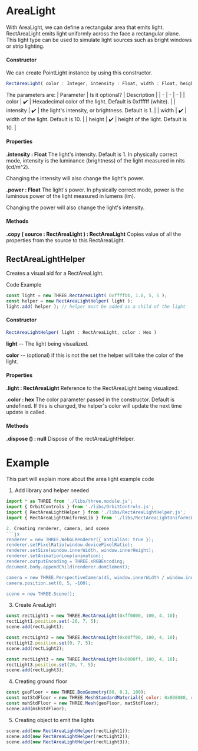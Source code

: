 # AreaLight
With AreaLight, we can define a rectangular area that emits light. RectAreaLight emits light uniformly across the face a rectangular plane. This light type can be used to simulate light sources such as bright windows or strip lighting.

#### Constructor
We can create PointLight instance by using this constructor.
```js
RectAreaLight( color : Integer, intensity : Float, width : Float, height : Float )
```

The parameters are:
| Parameter | Is it optional? | Description |
| - | - | - |
| color | ✔️ | Hexadecimal color of the light. Default is 0xffffff (white). |
| intensity | ✔️ | the light's intensity, or brightness. Default is 1. |
| width | ✔️ | width of the light. Default is 10. |
| height | ✔️ | height of the light. Default is 10. |


#### Properties
**.intensity : Float**
The light's intensity. Default is 1.
In physically correct mode, intensity is the luminance (brightness) of the light measured in nits (cd/m^2).

Changing the intensity will also change the light's power.

**.power : Float**
The light's power.
In physically correct mode, power is the luminous power of the light measured in lumens (lm).

Changing the power will also change the light's intensity.

#### Methods
**.copy ( source : RectAreaLight ) : RectAreaLight**
Copies value of all the properties from the source to this RectAreaLight.


## RectAreaLightHelper
Creates a visual aid for a RectAreaLight.

Code Example
```js
const light = new THREE.RectAreaLight( 0xffffbb, 1.0, 5, 5 );
const helper = new RectAreaLightHelper( light );
light.add( helper ); // helper must be added as a child of the light
```

#### Constructor
```js
RectAreaLightHelper( light : RectAreaLight, color : Hex )
```

**light** -- The light being visualized.

**color** -- (optional) if this is not the set the helper will take the color of the light.

#### Properties

**.light : RectAreaLight**
Reference to the RectAreaLight being visualized.

**.color : hex**
The color parameter passed in the constructor. Default is undefined. If this is changed, the helper's color will update the next time update is called.

#### Methods
**.dispose () : null**
Dispose of the rectAreaLightHelper.

# Example
This part will explain more about the area light example code

1. Add library and helper needed
```js
import * as THREE from './libs/three.module.js';
import { OrbitControls } from './libs/OrbitControls.js';
import { RectAreaLightHelper } from './libs/RectAreaLightHelper.js';
import { RectAreaLightUniformsLib } from './libs/RectAreaLightUniformsLib.js';

2. Creating renderer, camera, and scene
```js
renderer = new THREE.WebGLRenderer({ antialias: true });
renderer.setPixelRatio(window.devicePixelRatio);
renderer.setSize(window.innerWidth, window.innerHeight);
renderer.setAnimationLoop(animation);
renderer.outputEncoding = THREE.sRGBEncoding;
document.body.appendChild(renderer.domElement);

camera = new THREE.PerspectiveCamera(45, window.innerWidth / window.innerHeight, 1, 1000);
camera.position.set(0, 5, -100);

scene = new THREE.Scene();
```

3. Create AreaLight
```js
const rectLight1 = new THREE.RectAreaLight(0xff0000, 100, 4, 10);
rectLight1.position.set(-20, 7, 5);
scene.add(rectLight1);

const rectLight2 = new THREE.RectAreaLight(0x00ff00, 100, 4, 10);
rectLight2.position.set(0, 7, 5);
scene.add(rectLight2);

const rectLight3 = new THREE.RectAreaLight(0x0000ff, 100, 4, 10);
rectLight3.position.set(20, 7, 5);
scene.add(rectLight3);
```

4. Creating ground floor
```js
const geoFloor = new THREE.BoxGeometry(80, 0.1, 100);
const matStdFloor = new THREE.MeshStandardMaterial({ color: 0x808080, roughness: 0.1, metalness: 0 });
const mshStdFloor = new THREE.Mesh(geoFloor, matStdFloor);
scene.add(mshStdFloor);
```

5. Creating object to emit the lights
```js
scene.add(new RectAreaLightHelper(rectLight1));
scene.add(new RectAreaLightHelper(rectLight2));
scene.add(new RectAreaLightHelper(rectLight3));
```